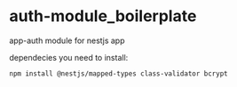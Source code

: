 # auth-module_boilerplate

app-auth module for nestjs app

dependecies you need to install:

`npm install @nestjs/mapped-types class-validator bcrypt `
